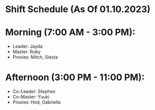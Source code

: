 # Shift Schedule (As Of 01.10.2023)
# Morning (7:00 AM - 3:00 PM):
- Leader: Jayda
- Master: Ruby
- Proxies: Mitch, Siesta
# Afternoon (3:00 PM - 11:00 PM):
- Co-Leader: Stephen
- Co-Master: Yuuki
- Proxies: Hod, Gabriella